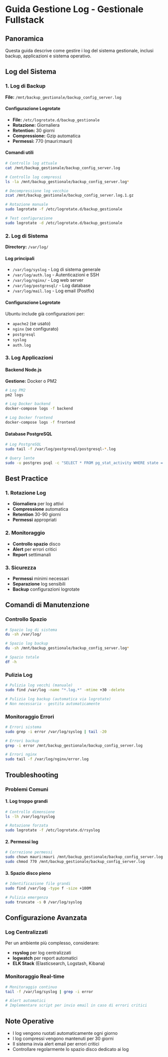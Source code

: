 # Guida Gestione Log - Gestionale Fullstack

## Panoramica
Questa guida descrive come gestire i log del sistema gestionale, inclusi backup, applicazioni e sistema operativo.

## Log del Sistema

### 1. Log di Backup
**File:** `/mnt/backup_gestionale/backup_config_server.log`

#### Configurazione Logrotate
- **File:** `/etc/logrotate.d/backup_gestionale`
- **Rotazione:** Giornaliera
- **Retention:** 30 giorni
- **Compressione:** Gzip automatica
- **Permessi:** 770 (mauri:mauri)

#### Comandi utili
```bash
# Controllo log attuale
cat /mnt/backup_gestionale/backup_config_server.log

# Controllo log compressi
ls -la /mnt/backup_gestionale/backup_config_server.log*

# Decompressione log vecchio
zcat /mnt/backup_gestionale/backup_config_server.log.1.gz

# Rotazione manuale
sudo logrotate -f /etc/logrotate.d/backup_gestionale

# Test configurazione
sudo logrotate -d /etc/logrotate.d/backup_gestionale
```

### 2. Log di Sistema
**Directory:** `/var/log/`

#### Log principali
- `/var/log/syslog` - Log di sistema generale
- `/var/log/auth.log` - Autenticazioni e SSH
- `/var/log/nginx/` - Log web server
- `/var/log/postgresql/` - Log database
- `/var/log/mail.log` - Log email (Postfix)

#### Configurazione Logrotate
Ubuntu include già configurazioni per:
- `apache2` (se usato)
- `nginx` (se configurato)
- `postgresql`
- `syslog`
- `auth.log`

### 3. Log Applicazioni

#### Backend Node.js
**Gestione:** Docker o PM2
```bash
# Log PM2
pm2 logs

# Log Docker backend
docker-compose logs -f backend

# Log Docker frontend
docker-compose logs -f frontend
```

#### Database PostgreSQL
```bash
# Log PostgreSQL
sudo tail -f /var/log/postgresql/postgresql-*.log

# Query lente
sudo -u postgres psql -c "SELECT * FROM pg_stat_activity WHERE state = 'active';"
```

## Best Practice

### 1. Rotazione Log
- **Giornaliera** per log attivi
- **Compressione** automatica
- **Retention** 30-90 giorni
- **Permessi** appropriati

### 2. Monitoraggio
- **Controllo spazio** disco
- **Alert** per errori critici
- **Report** settimanali

### 3. Sicurezza
- **Permessi** minimi necessari
- **Separazione** log sensibili
- **Backup** configurazioni logrotate

## Comandi di Manutenzione

### Controllo Spazio
```bash
# Spazio log di sistema
du -sh /var/log/

# Spazio log backup
du -sh /mnt/backup_gestionale/backup_config_server.log*

# Spazio totale
df -h
```

### Pulizia Log
```bash
# Pulizia log vecchi (manuale)
sudo find /var/log -name "*.log.*" -mtime +30 -delete

# Pulizia log backup (automatica via logrotate)
# Non necessaria - gestita automaticamente
```

### Monitoraggio Errori
```bash
# Errori sistema
sudo grep -i error /var/log/syslog | tail -20

# Errori backup
grep -i error /mnt/backup_gestionale/backup_config_server.log

# Errori nginx
sudo tail -f /var/log/nginx/error.log
```

## Troubleshooting

### Problemi Comuni

#### 1. Log troppo grandi
```bash
# Controllo dimensione
ls -lh /var/log/syslog

# Rotazione forzata
sudo logrotate -f /etc/logrotate.d/rsyslog
```

#### 2. Permessi log
```bash
# Correzione permessi
sudo chown mauri:mauri /mnt/backup_gestionale/backup_config_server.log
sudo chmod 770 /mnt/backup_gestionale/backup_config_server.log
```

#### 3. Spazio disco pieno
```bash
# Identificazione file grandi
sudo find /var/log -type f -size +100M

# Pulizia emergenza
sudo truncate -s 0 /var/log/syslog
```

## Configurazione Avanzata

### Log Centralizzati
Per un ambiente più complesso, considerare:
- **rsyslog** per log centralizzati
- **logwatch** per report automatici
- **ELK Stack** (Elasticsearch, Logstash, Kibana)

### Monitoraggio Real-time
```bash
# Monitoraggio continuo
tail -f /var/log/syslog | grep -i error

# Alert automatici
# Implementare script per invio email in caso di errori critici
```

## Note Operative
- I log vengono ruotati automaticamente ogni giorno
- I log compressi vengono mantenuti per 30 giorni
- Il sistema invia alert email per errori critici
- Controllare regolarmente lo spazio disco dedicato ai log